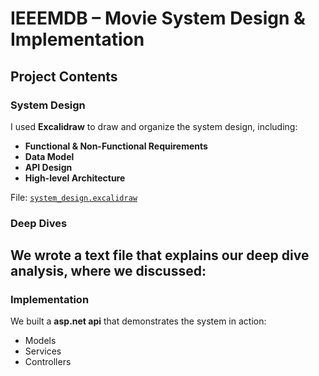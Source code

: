 # IEEEMDB – Movie System Design & Implementation

## Project Contents

### System Design
I used **Excalidraw** to draw and organize the system design, including:
- **Functional & Non-Functional Requirements**
- **Data Model**
- **API Design**
- **High-level Architecture**

 File: [`system_design.excalidraw`](./system_design.excalidraw](https://excalidraw.com/#room=5fa0697ec8c3a9d9794f,gIWPtuqmLvSKKgIoixfGbg))

### Deep Dives
We wrote a text file that explains our deep dive analysis, where we discussed:
-

### Implementation
We built a **asp.net api** that demonstrates the system in action:
- Models
- Services
- Controllers

